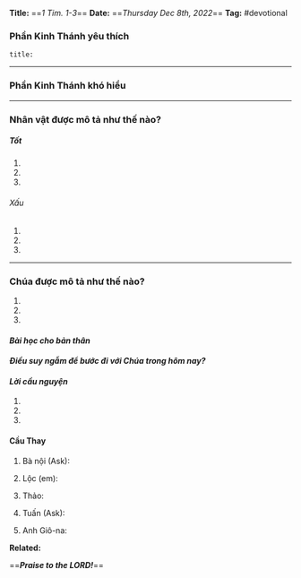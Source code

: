 **Title:** ==*1 Tim. 1-3*==
**Date:** ==*Thursday Dec 8th, 2022*==
**Tag:** #devotional

### **Phần Kinh Thánh yêu thích**
```ad-bible
title: 

```
----
### **Phần Kinh Thánh khó hiểu**
> 
----
### **Nhân vật được mô tả như thế nào?**
##### Tốt
1. 
2. 
3. 
###### Xấu
1. 
2. 
3. 
----
### **Chúa được mô tả như thế nào?**
1. 
2. 
3. 
#### *Bài học cho bản thân*
> 
#### *Điều suy ngẫm để bước đi với Chúa trong hôm nay?*
> 
#### *Lời cầu nguyện*
1. 
2. 
3. 

#### Cầu Thay
1. Bà nội (Ask):

2. Lộc (em):

3. Thảo:

4. Tuấn (Ask):

5. Anh Giô-na:


**Related:**


==***Praise to the LORD!***==
